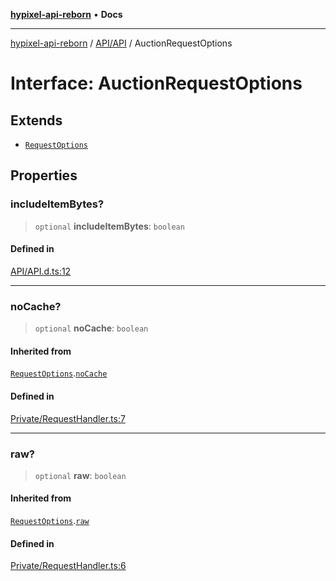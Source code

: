 [**hypixel-api-reborn**](../../../README.md) • **Docs**

***

[hypixel-api-reborn](../../../modules.md) / [API/API](../README.md) / AuctionRequestOptions

# Interface: AuctionRequestOptions

## Extends

- [`RequestOptions`](../../../Private/RequestHandler/interfaces/RequestOptions.md)

## Properties

### includeItemBytes?

> `optional` **includeItemBytes**: `boolean`

#### Defined in

[API/API.d.ts:12](https://github.com/Kathund/REBORN-docs-TEST/blob/226e7f6a62bb6bca87ef0828ac84e9098d59f860/src/API/API.d.ts#L12)

***

### noCache?

> `optional` **noCache**: `boolean`

#### Inherited from

[`RequestOptions`](../../../Private/RequestHandler/interfaces/RequestOptions.md).[`noCache`](../../../Private/RequestHandler/interfaces/RequestOptions.md#nocache)

#### Defined in

[Private/RequestHandler.ts:7](https://github.com/Kathund/REBORN-docs-TEST/blob/226e7f6a62bb6bca87ef0828ac84e9098d59f860/src/Private/RequestHandler.ts#L7)

***

### raw?

> `optional` **raw**: `boolean`

#### Inherited from

[`RequestOptions`](../../../Private/RequestHandler/interfaces/RequestOptions.md).[`raw`](../../../Private/RequestHandler/interfaces/RequestOptions.md#raw)

#### Defined in

[Private/RequestHandler.ts:6](https://github.com/Kathund/REBORN-docs-TEST/blob/226e7f6a62bb6bca87ef0828ac84e9098d59f860/src/Private/RequestHandler.ts#L6)
